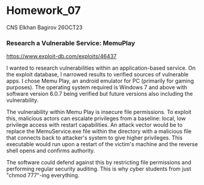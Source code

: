 # Homework_07
CNS Elkhan Bagirov 26OCT23

### Research a Vulnerable Service: MemuPlay

https://www.exploit-db.com/exploits/46437

I wanted to research vulnerabilities within an application-based service. On the exploit database, I narrowed results to verified sources of vulnerable apps. I chose Memu Play, an android emulator for PC (primarily for gaming purposes). The operating system required is Windows 7 and above with software version 6.0.7 being verified but future versions also including the vulnerability.

The vulnerability within Memu Play is insecure file permissions. To exploit this, malicious actors can escalate privileges from a baseline: local, low privilege access with restart capabilities. An attack vector would be to replace the MemuService.exe file within the directory with a malicious file that connects back to attacker's system to give higher privileges. This executable would run upon a restart of the victim's machine and the reverse shell opens and confirms authority.

The software could defend against this by restricting file permissions and performing regular security auditing. This is why cyber students from just "chmod 777"-ing everything.
